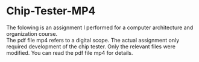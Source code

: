 # Chip-Tester-MP4
The folowing is an assignment I performed for a computer architecture and organization course.  
The pdf file mp4 refers to a digital scope.  The actual assignment only required
development of the chip tester.  Only the relevant files were modified.  You can read the 
pdf file mp4 for details.

